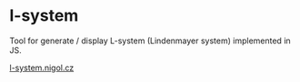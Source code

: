 # l-system
Tool for generate / display L-system (Lindenmayer system) implemented in JS.

[l-system.nigol.cz](http://l-system.nigol.cz)

